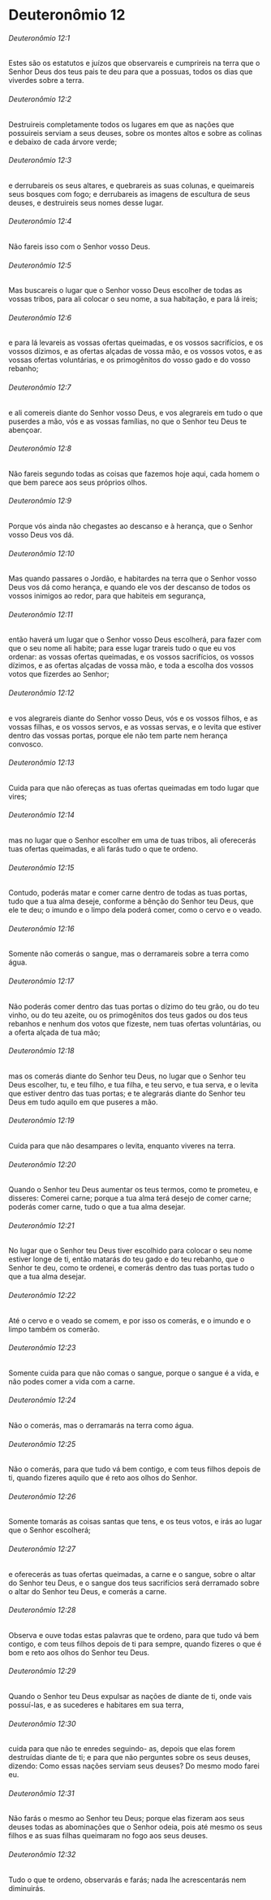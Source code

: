 # Deuteronômio 12

###### Deuteronômio 12:1

Estes são os estatutos e juízos que observareis e cumprireis na terra que o Senhor Deus dos teus pais te deu para que a possuas, todos os dias que viverdes sobre a terra.

###### Deuteronômio 12:2

Destruireis completamente todos os lugares em que as nações que possuireis serviam a seus deuses, sobre os montes altos e sobre as colinas e debaixo de cada árvore verde;

###### Deuteronômio 12:3

e derrubareis os seus altares, e quebrareis as suas colunas, e queimareis seus bosques com fogo; e derrubareis as imagens de escultura de seus deuses, e destruireis seus nomes desse lugar.

###### Deuteronômio 12:4

Não fareis isso com o Senhor vosso Deus.

###### Deuteronômio 12:5

Mas buscareis o lugar que o Senhor vosso Deus escolher de todas as vossas tribos, para ali colocar o seu nome, a sua habitação, e para lá ireis;

###### Deuteronômio 12:6

e para lá levareis as vossas ofertas queimadas, e os vossos sacrifícios, e os vossos dízimos, e as ofertas alçadas de vossa mão, e os vossos votos, e as vossas ofertas voluntárias, e os primogênitos do vosso gado e do vosso rebanho;

###### Deuteronômio 12:7

e ali comereis diante do Senhor vosso Deus, e vos alegrareis em tudo o que puserdes a mão, vós e as vossas famílias, no que o Senhor teu Deus te abençoar.

###### Deuteronômio 12:8

Não fareis segundo todas as coisas que fazemos hoje aqui, cada homem o que bem parece aos seus próprios olhos.

###### Deuteronômio 12:9

Porque vós ainda não chegastes ao descanso e à herança, que o Senhor vosso Deus vos dá.

###### Deuteronômio 12:10

Mas quando passares o Jordão, e habitardes na terra que o Senhor vosso Deus vos dá como herança, e quando ele vos der descanso de todos os vossos inimigos ao redor, para que habiteis em segurança,

###### Deuteronômio 12:11

então haverá um lugar que o Senhor vosso Deus escolherá, para fazer com que o seu nome ali habite; para esse lugar trareis tudo o que eu vos ordenar: as vossas ofertas queimadas, e os vossos sacrifícios, os vossos dízimos, e as ofertas alçadas de vossa mão, e toda a escolha dos vossos votos que fizerdes ao Senhor;

###### Deuteronômio 12:12

e vos alegrareis diante do Senhor vosso Deus, vós e os vossos filhos, e as vossas filhas, e os vossos servos, e as vossas servas, e o levita que estiver dentro das vossas portas, porque ele não tem parte nem herança convosco.

###### Deuteronômio 12:13

Cuida para que não ofereças as tuas ofertas queimadas em todo lugar que vires;

###### Deuteronômio 12:14

mas no lugar que o Senhor escolher em uma de tuas tribos, ali oferecerás tuas ofertas queimadas, e ali farás tudo o que te ordeno.

###### Deuteronômio 12:15

Contudo, poderás matar e comer carne dentro de todas as tuas portas, tudo que a tua alma deseje, conforme a bênção do Senhor teu Deus, que ele te deu; o imundo e o limpo dela poderá comer, como o cervo e o veado.

###### Deuteronômio 12:16

Somente não comerás o sangue, mas o derramareis sobre a terra como água.

###### Deuteronômio 12:17

Não poderás comer dentro das tuas portas o dízimo do teu grão, ou do teu vinho, ou do teu azeite, ou os primogênitos dos teus gados ou dos teus rebanhos e nenhum dos votos que fizeste, nem tuas ofertas voluntárias, ou a oferta alçada de tua mão;

###### Deuteronômio 12:18

mas os comerás diante do Senhor teu Deus, no lugar que o Senhor teu Deus escolher, tu, e teu filho, e tua filha, e teu servo, e tua serva, e o levita que estiver dentro das tuas portas; e te alegrarás diante do Senhor teu Deus em tudo aquilo em que puseres a mão.

###### Deuteronômio 12:19

Cuida para que não desampares o levita, enquanto viveres na terra.

###### Deuteronômio 12:20

Quando o Senhor teu Deus aumentar os teus termos, como te prometeu, e disseres: Comerei carne; porque a tua alma terá desejo de comer carne; poderás comer carne, tudo o que a tua alma desejar.

###### Deuteronômio 12:21

No lugar que o Senhor teu Deus tiver escolhido para colocar o seu nome estiver longe de ti, então matarás do teu gado e do teu rebanho, que o Senhor te deu, como te ordenei, e comerás dentro das tuas portas tudo o que a tua alma desejar.

###### Deuteronômio 12:22

Até o cervo e o veado se comem, e por isso os comerás, e o imundo e o limpo também os comerão.

###### Deuteronômio 12:23

Somente cuida para que não comas o sangue, porque o sangue é a vida, e não podes comer a vida com a carne.

###### Deuteronômio 12:24

Não o comerás, mas o derramarás na terra como água.

###### Deuteronômio 12:25

Não o comerás, para que tudo vá bem contigo, e com teus filhos depois de ti, quando fizeres aquilo que é reto aos olhos do Senhor.

###### Deuteronômio 12:26

Somente tomarás as coisas santas que tens, e os teus votos, e irás ao lugar que o Senhor escolherá;

###### Deuteronômio 12:27

e oferecerás as tuas ofertas queimadas, a carne e o sangue, sobre o altar do Senhor teu Deus, e o sangue dos teus sacrifícios será derramado sobre o altar do Senhor teu Deus, e comerás a carne.

###### Deuteronômio 12:28

Observa e ouve todas estas palavras que te ordeno, para que tudo vá bem contigo, e com teus filhos depois de ti para sempre, quando fizeres o que é bom e reto aos olhos do Senhor teu Deus.

###### Deuteronômio 12:29

Quando o Senhor teu Deus expulsar as nações de diante de ti, onde vais possuí-las, e as sucederes e habitares em sua terra,

###### Deuteronômio 12:30

cuida para que não te enredes seguindo- as, depois que elas forem destruídas diante de ti; e para que não perguntes sobre os seus deuses, dizendo: Como essas nações serviam seus deuses? Do mesmo modo farei eu.

###### Deuteronômio 12:31

Não farás o mesmo ao Senhor teu Deus; porque elas fizeram aos seus deuses todas as abominações que o Senhor odeia, pois até mesmo os seus filhos e as suas filhas queimaram no fogo aos seus deuses.

###### Deuteronômio 12:32

Tudo o que te ordeno, observarás e farás; nada lhe acrescentarás nem diminuirás.

